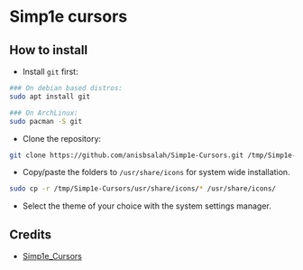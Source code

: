 # Simp1e cursors

## How to install

* Install `git` first:

```bash
### On debian based distros:
sudo apt install git

### On ArchLinux:
sudo pacman -S git
```

* Clone the repository:

```bash
git clone https://github.com/anisbsalah/Simp1e-Cursors.git /tmp/Simp1e-Cursors
```

* Copy/paste the folders to `/usr/share/icons` for system wide installation.

```bash
sudo cp -r /tmp/Simp1e-Cursors/usr/share/icons/* /usr/share/icons/
```

* Select the theme of your choice with the system settings manager.

## Credits

* [Simp1e_Cursors](https://gitlab.com/cursors/simp1e)
